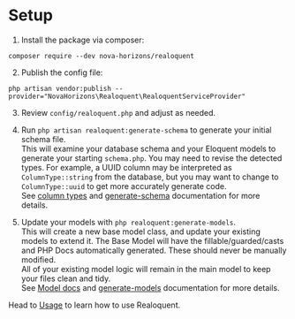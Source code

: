 # Setup

1. Install the package via composer:

`composer require --dev nova-horizons/realoquent`

2. Publish the config file:

`php artisan vendor:publish --provider="NovaHorizons\Realoquent\RealoquentServiceProvider"`

3. Review `config/realoquent.php` and adjust as needed.


4. Run `php artisan realoquent:generate-schema` to generate your initial schema file.  
   This will examine your database schema and your Eloquent models to generate your starting `schema.php`.
   You may need to revise the detected types. For example, a UUID column may be interpreted as `ColumnType::string` from the database, but you may want to change to `ColumnType::uuid` to get more accurately generate code.   
   See [column types](schema-management/columns.md#column-types) and  [generate-schema](commands/generate-schema.md) documentation for more details.
  

5. Update your models with `php realoquent:generate-models`.  
   This will create a new base model class, and update your existing models to extend it.
   The Base Model will have the fillable/guarded/casts and PHP Docs automatically generated. These should never be manually modified.  
   All of your existing model logic will remain in the main model to keep your files clean and tidy.  
   See [Model docs](eloquent/models.md) and [generate-models](commands/generate-models.md) documentation for more details.

Head to [Usage](usage.md) to learn how to use Realoquent.
